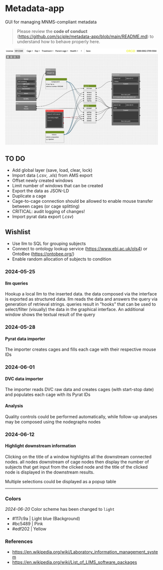 # Metadata-app

GUI for managing MNMS-compliant metadata

> Please review the **code of conduct** (<https://github.com/sciple/metadata-app/blob/main/README.md>) to understand how to behave properly here.

![screenshot of the GUI](screenshot.PNG "Main interface")


## TO DO

- Add global layer (save, load, clear, lock)
- Import data (_.csv_, ._xls_) from AMS export
- Offset newly created windows
- Limit number of windows that can be created
- Export the data as JSON-LD
- Duplicate a cage
- Cage-to-cage connection should be allowed to enable mouse transfer between cages (or cage splitting)
- CRITICAL: audit logging of changes!
- Import pyrat data export (_.csv_)

## Wishlist
- Use llm to SQL for grouping subjects
- Connect to ontology lookup service (<https://www.ebi.ac.uk/ols4>) or OntoBee (<https://ontobee.org/>)
- Enable random allocation of subjects to condition

### 2024-05-25

#### llm queries

Hookup a local llm to the inserted data. the data composed via the interface is exported as structured data. llm reads the data and answers the query via generation of retrieval strings. queries result in "hooks" that can be used to select/filter (visually) the data in the graphical interface. An additional window shows the textual result of the query

### 2024-05-28

#### Pyrat data importer

The importer creates cages and fills each cage with their respective mouse IDs

### 2024-06-01

#### DVC data importer

The importer reads DVC raw data and creates cages (with start-stop date) and populates each cage with its Pyrat IDs

#### Analysis

Quality controls could be performed automatically, while follow-up analyses may be composed using the nodegraphs nodes 

### 2024-06-12

#### Highlight downstream information

Clicking on the title of a window highlights all the downstream connected nodes. all nodes downstream of cage nodes then display the number of subjects that get input from the clicked node and the title of the clicked node is displayed in the downstream results.

Multiple selections could be displayed as a popup table

***

### Colors

_2024-06-20_ Color scheme has been changed to `light`

- #117c9a | Light blue (Background)
- #bc5489 | Pink
- #edf202 | Yellow

### References
- <https://en.wikipedia.org/wiki/Laboratory_information_management_system>
- <https://en.wikipedia.org/wiki/List_of_LIMS_software_packages>
